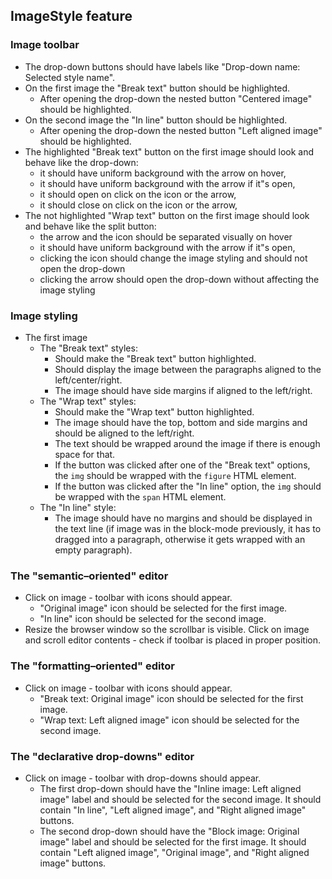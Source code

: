 ## ImageStyle feature

### Image toolbar

* The drop-down buttons should have labels like "Drop-down name: Selected style name".
* On the first image the "Break text" button should be highlighted.
	- After opening the drop-down the nested button "Centered image" should be highlighted.
* On the second image the "In line" button should be highlighted.
	- After opening the drop-down the nested button "Left aligned image" should be highlighted.
* The highlighted "Break text" button on the first image should look and behave like the drop-down:
	- it should have uniform background with the arrow on hover,
	- it should have uniform background with the arrow if it"s open,
	- it should open on click on the icon or the arrow,
	- it should close on click on the icon or the arrow,
* The not highlighted "Wrap text" button on the first image should look and behave like the split button:
	- the arrow and the icon should be separated visually on hover
	- it should have uniform background with the arrow if it"s open,
	- clicking the icon should change the image styling and should not open the drop-down
	- clicking the arrow should open the drop-down without affecting the image styling

### Image styling

* The first image
	- The "Break text" styles:
		* Should make the "Break text" button highlighted.
		* Should display the image between the paragraphs aligned to the left/center/right.
		* The image should have side margins if aligned to the left/right.
	- The "Wrap text" styles:
		* Should make the "Wrap text" button highlighted.
		* The image should have the top, bottom and side margins and should be aligned to the left/right.
		* The text should be wrapped around the image if there is enough space for that.
		* If the button was clicked after one of the "Break text" options, the `img` should be wrapped with the `figure` HTML element.
		* If the button was clicked after the "In line" option, the `img` should be wrapped with the `span` HTML element.
	- The "In line" style:
		* The image should have no margins and should be displayed in the text line (if image was in the block-mode previously, it has to dragged into a paragraph, otherwise it gets wrapped with an empty paragraph).
### The "semantic–oriented" editor

* Click on image - toolbar with icons should appear.
	- "Original image" icon should be selected for the first image.
	- "In line" icon should be selected for the second image.
* Resize the browser window so the scrollbar is visible. Click on image and scroll editor contents - check if toolbar is placed in proper position.

### The "formatting–oriented" editor

* Click on image - toolbar with icons should appear.
	- "Break text: Original image" icon should be selected for the first image.
	- "Wrap text: Left aligned image" icon should be selected for the second image.

### The "declarative drop-downs" editor

* Click on image - toolbar with drop-downs should appear.
	- The first drop-down should have the "Inline image: Left aligned image" label and should be selected for the second image. It should contain "In line", "Left aligned image", and "Right aligned image" buttons.
	- The second drop-down should have the "Block image: Original image" label and should be selected for the first image. It should contain "Left aligned image", "Original image", and "Right aligned image" buttons.
